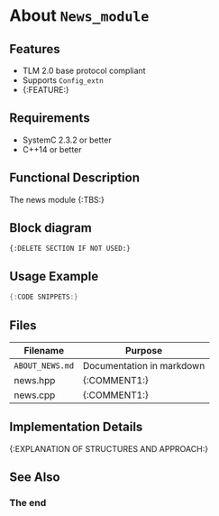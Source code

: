 About `News_module`
==========================

Features
--------
- TLM 2.0 base protocol compliant
- Supports `Config_extn`
- {:FEATURE:}

Requirements
------------
- SystemC 2.3.2 or better
- C++14 or better

Functional Description
----------------------

The news module {:TBS:}

Block diagram
-------------
```
{:DELETE SECTION IF NOT USED:}
```

Usage Example
-------------

```cpp
{:CODE SNIPPETS:}
```

Files
-----

  Filename                 | Purpose                  
  ------------------------ | -------------------------
  `ABOUT_NEWS.md`   | Documentation in markdown
  news.hpp          | {:COMMENT1:}             
  news.cpp          | {:COMMENT1:}             

Implementation Details
----------------------

{:EXPLANATION OF STRUCTURES AND APPROACH:}

See Also
--------

### The end
<!-- vim:tw=78
-->
